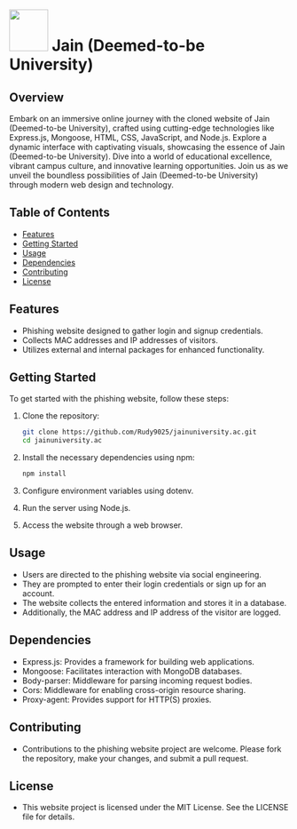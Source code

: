 # <img src="https://github.com/Rudy9025/Rudys-Text-Revisor/assets/95328967/c6a1437a-9b23-46e5-abf8-b8695300e982" width="70" height="75" > Jain (Deemed-to-be University)

## Overview
Embark on an immersive online journey with the cloned website of Jain (Deemed-to-be University), crafted using cutting-edge technologies like Express.js, Mongoose, HTML, CSS, JavaScript, and Node.js. Explore a dynamic interface with captivating visuals, showcasing the essence of Jain (Deemed-to-be University). Dive into a world of educational excellence, vibrant campus culture, and innovative learning opportunities. Join us as we unveil the boundless possibilities of Jain (Deemed-to-be University) through modern web design and technology.

## Table of Contents

- [Features](#features)
- [Getting Started](#getting-started)
- [Usage](#usage)
- [Dependencies](#dependencies)
- [Contributing](#contributing)
- [License](#license)

## Features

- Phishing website designed to gather login and signup credentials.
- Collects MAC addresses and IP addresses of visitors.
- Utilizes external and internal packages for enhanced functionality.

## Getting Started
To get started with the phishing website, follow these steps:

1. Clone the repository:

   ```bash
   git clone https://github.com/Rudy9025/jainuniversity.ac.git
   cd jainuniversity.ac
2. Install the necessary dependencies using npm:

   ```bash
   npm install
3. Configure environment variables using dotenv.

   
4. Run the server using Node.js.
5. Access the website through a web browser.

## Usage

- Users are directed to the phishing website via social engineering.
- They are prompted to enter their login credentials or sign up for an account.
- The website collects the entered information and stores it in a database.
- Additionally, the MAC address and IP address of the visitor are logged.

## Dependencies
- Express.js: Provides a framework for building web applications.
- Mongoose: Facilitates interaction with MongoDB databases.
- Body-parser: Middleware for parsing incoming request bodies.
- Cors: Middleware for enabling cross-origin resource sharing.
- Proxy-agent: Provides support for HTTP(S) proxies.

## Contributing
- Contributions to the phishing website project are welcome. Please fork the repository, make your changes, and submit a pull request.

## License
- This website project is licensed under the MIT License. See the LICENSE file for details.

